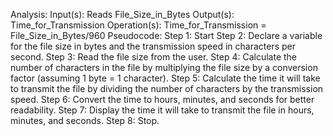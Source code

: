 Analysis:
Input(s): Reads File_Size_in_Bytes
Output(s): Time_for_Transmission
Operation(s): Time_for_Transmission = File_Size_in_Bytes/960
Pseudocode:
Step 1: Start
Step 2: Declare a variable for the file size in bytes and the transmission speed in characters per second.
Step 3: Read the file size from the user.
Step 4: Calculate the number of characters in the file by multiplying the file size by a conversion factor (assuming 1 byte = 1 character).
Step 5: Calculate the time it will take to transmit the file by dividing the number of characters by the transmission speed.
Step 6: Convert the time to hours, minutes, and seconds for better readability.
Step 7: Display the time it will take to transmit the file in hours, minutes, and seconds.
Step 8: Stop.